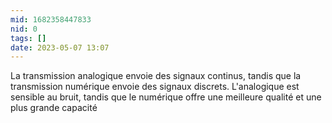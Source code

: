 ```yaml
---
mid: 1682358447833
nid: 0
tags: []
date: 2023-05-07 13:07
---
```



La transmission analogique envoie des signaux continus, tandis que la transmission numérique envoie des signaux discrets. L'analogique est sensible au bruit, tandis que le numérique offre une meilleure qualité et une plus grande capacité